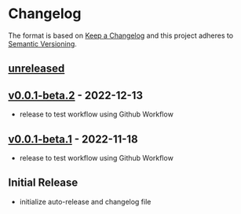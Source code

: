 # Changelog

The format is based on [Keep a Changelog](http://keepachangelog.com/) and this project adheres to [Semantic Versioning](http://semver.org/).

## [unreleased](https://github.com/uzh/pool/tree/HEAD)

## [v0.0.1-beta.2](https://github.com/uzh/pool/tree/v0.0.1-beta.1) - 2022-12-13

- release to test workflow using Github Workflow

## [v0.0.1-beta.1](https://github.com/uzh/pool/tree/v0.0.1-beta.1) - 2022-11-18

- release to test workflow using Github Workflow

## Initial Release

- initialize auto-release and changelog file
